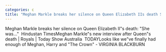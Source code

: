 ```yaml
---
categories: c
title: "Meghan Markle breaks her silence on Queen Elizabeth IIs death She was…  Hindustan Times"
---
```

Meghan Markle breaks her silence on Queen Elizabeth II"s death: "She was…"&nbsp;&nbsp;Hindustan TimesMeghan Markle"s new interview after Queen"s death | Royals | Today Show Australia&nbsp;&nbsp;TODAYLooks like we"ve finally had enough of Meghan, Harry and "The Crown" - VIRGINIA BLACKBURN&nbsp;&nbsp;